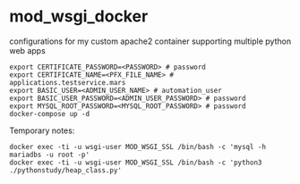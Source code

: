# mod_wsgi_docker

configurations for my custom apache2 container supporting multiple python web apps

```
export CERTIFICATE_PASSWORD=<PASSWORD> # password
export CERTIFICATE_NAME=<PFX_FILE_NAME> # applications.testservice.mars
export BASIC_USER=<ADMIN_USER_NAME> # automation_user
export BASIC_USER_PASSWORD=<ADMIN_USER_PASSWORD> # password
export MYSQL_ROOT_PASSWORD=<MYSQL_ROOT_PASSWORD> # password
docker-compose up -d
```

Temporary notes:
```
docker exec -ti -u wsgi-user MOD_WSGI_SSL /bin/bash -c 'mysql -h mariadbs -u root -p'
docker exec -ti -u wsgi-user MOD_WSGI_SSL /bin/bash -c 'python3 ./pythonstudy/heap_class.py'
```

